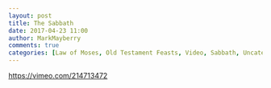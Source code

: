 ```yaml
---
layout: post
title: The Sabbath
date: 2017-04-23 11:00
author: MarkMayberry
comments: true
categories: [Law of Moses, Old Testament Feasts, Video, Sabbath, Uncategorized, Uncategorized]
---
```

https://vimeo.com/214713472
